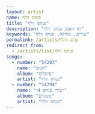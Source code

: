```yaml
---
layout: artist
name: פנחס וולף
title: "פנחס וולף"
description: "דף האמן פנחס וולף"
keywords: "שירים, מוזיקה, פנחס וולף"
permalink: /artists/פנחס-וולף
redirect_from:
  - /artists/list/פנחס וולף
songs:
  - number: "54293"
    name: "הטוב"
    album: "סינגלים"
    artist: "פנחס וולף"
  - number: "54294"
    name: "״שירי פנחס 4״"
    album: "סינגלים"
    artist: "פנחס וולף"
---
```

